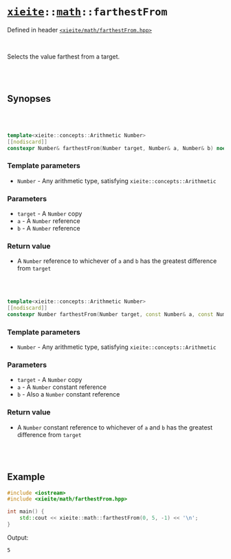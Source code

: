 # [`xieite`](../../README.md)`::`[`math`](../../docs/math.md)`::farthestFrom`
Defined in header [`<xieite/math/farthestFrom.hpp>`](../../include/xieite/math/farthestFrom.hpp)

<br/>

Selects the value farthest from a target.

<br/><br/>

## Synopses

<br/><br/>

```cpp
template<xieite::concepts::Arithmetic Number>
[[nodiscard]]
constexpr Number& farthestFrom(Number target, Number& a, Number& b) noexcept;
```
### Template parameters
- `Number` - Any arithmetic type, satisfying `xieite::concepts::Arithmetic`
### Parameters
- `target` - A `Number` copy
- `a` - A `Number` reference
- `b` - A `Number` reference
### Return value
- A `Number` reference to whichever of `a` and `b` has the greatest difference from `target`

<br/><br/>

```cpp
template<xieite::concepts::Arithmetic Number>
[[nodiscard]]
constexpr Number farthestFrom(Number target, const Number& a, const Number& b) noexcept;
```
### Template parameters
- `Number` - Any arithmetic type, satisfying `xieite::concepts::Arithmetic`
### Parameters
- `target` - A `Number` copy
- `a` - A `Number` constant reference
- `b` - Also a `Number` constant reference
### Return value
- A `Number` constant reference to whichever of `a` and `b` has the greatest difference from `target`

<br/><br/>

## Example
```cpp
#include <iostream>
#include <xieite/math/farthestFrom.hpp>

int main() {
	std::cout << xieite::math::farthestFrom(0, 5, -1) << '\n';
}
```
Output:
```
5
```